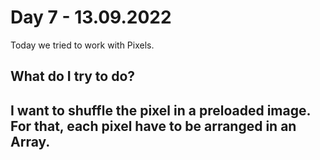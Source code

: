 # **Day 7 - 13.09.2022**
Today we tried to work with Pixels. 

## What do I try to do? 

I want to shuffle the pixel in a preloaded image. For that, each pixel have to be arranged in an Array.
- 